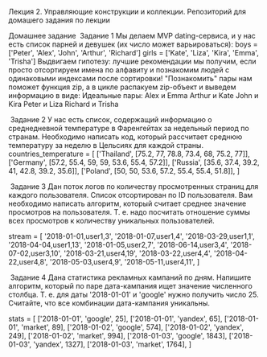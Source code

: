 
Лекция 2. Управляющие конструкции и коллекции. 
Репозиторий для домашего задания по лекции

Домашнее задание
​
Задание 1
Мы делаем MVP dating-сервиса, и у нас есть список парней и девушек (их число может варьироваться):
boys = ['Peter', 'Alex', 'John', 'Arthur', 'Richard']
girls = ['Kate', 'Liza', 'Kira', 'Emma', 'Trisha']
Выдвигаем гипотезу: лучшие рекомендации мы получим, если просто отсортируем имена по алфавиту и познакомим людей с одинаковыми индексами после сортировки! "Познакомить" пары нам поможет функция zip, а в цикле распакуем zip-объект и выведем информацию в виде:
Идеальные пары:
Alex и Emma
Arthur и Kate
John и Kira
Peter и Liza
Richard и Trisha

​
Задание 2
У нас есть список, содержащий информацию о среднедневной температуре в Фаренгейтах за недельный период по странам. Необходимо написать код, который рассчитает среднюю температуру за неделю в Цельсиях для каждой страны.
countries_temperature = [
 ['Thailand', [75.2, 77, 78.8, 73.4, 68, 75.2, 77]],
 ['Germany', [57.2, 55.4, 59, 59, 53.6, 55.4, 57.2]],
 ['Russia', [35.6, 37.4, 39.2, 41, 42.8, 39.2, 35.6]],
 ['Poland', [50, 50, 53.6, 57.2, 55.4, 55.4, 51.8]],
]

​
Задание 3
Дан поток логов по количеству просмотренных страниц для каждого пользователя. Список отсортирован по ID пользователя. Вам необходимо написать алгоритм, который считает среднее значение просмотров на пользователя. Т. е. надо посчитать отношение суммы всех просмотров к количеству уникальных пользователей.

stream = [
    '2018-01-01,user1,3',
    '2018-01-07,user1,4',
    '2018-03-29,user1,1',
    '2018-04-04,user1,13',
    '2018-01-05,user2,7',
    '2018-06-14,user3,4',
    '2018-07-02,user3,10',
    '2018-03-21,user4,19',
    '2018-03-22,user4,4',
    '2018-04-22,user4,8',
    '2018-05-03,user4,9',
    '2018-05-11,user4,11',
]

​
Задание 4
Дана статистика рекламных кампаний по дням. Напишите алгоритм, который по паре дата-кампания ищет значение численного столбца. Т. е. для даты '2018-01-01' и 'google' нужно получить число 25. Считайте, что все комбинации дата-кампания уникальны.

stats = [
    ['2018-01-01', 'google', 25],
    ['2018-01-01', 'yandex', 65],
    ['2018-01-01', 'market', 89],
    ['2018-01-02', 'google', 574],
    ['2018-01-02', 'yandex', 249],
    ['2018-01-02', 'market', 994],
    ['2018-01-03', 'google', 1843],
    ['2018-01-03', 'yandex', 1327],
    ['2018-01-03', 'market', 1764],
]